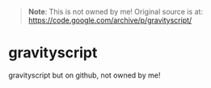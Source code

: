 > **Note**: This is not owned by me! Original source is at: https://code.google.com/archive/p/gravityscript/

# gravityscript
gravityscript but on github, not owned by me!
